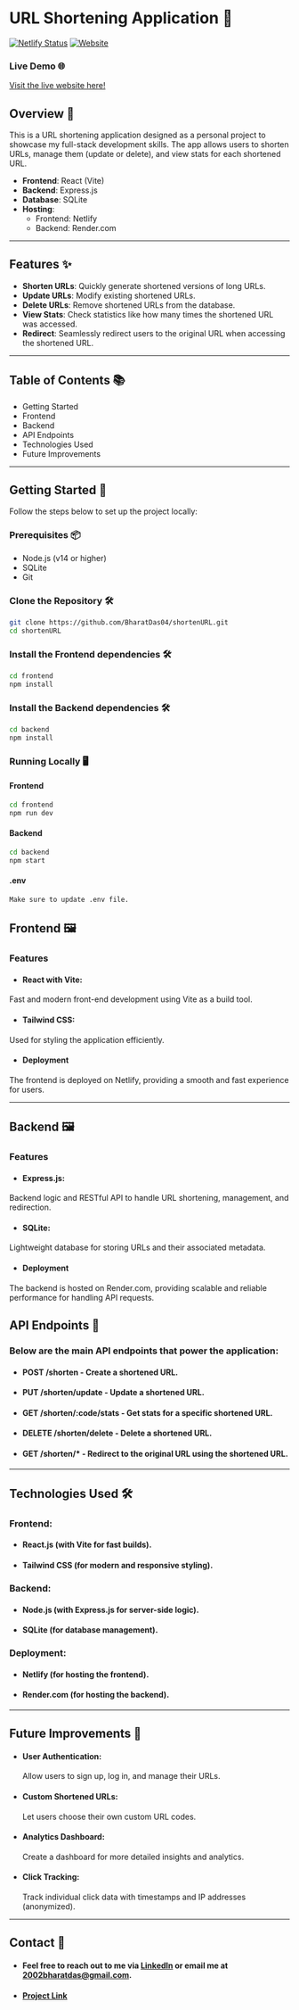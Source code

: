 # URL Shortening Application 🚀

[![Netlify Status](https://api.netlify.com/api/v1/badges/e1e0ba60-19b3-45a8-8b7a-ce42331f1ee9/deploy-status)](https://app.netlify.com/sites/shorta/deploys)
[![Website](https://img.shields.io/website?down_message=offline&up_message=online&url=https%3A%2F%2Fshort.dasbharat.com/)](https://short.dasbharat.com/)

### Live Demo 🌐
[Visit the live website here!](https://short.dasbharat.com/)

## Overview 📄

This is a URL shortening application designed as a personal project to showcase my full-stack development skills. The app allows users to shorten URLs, manage them (update or delete), and view stats for each shortened URL.

- **Frontend**: React (Vite)
- **Backend**: Express.js
- **Database**: SQLite
- **Hosting**: 
  - Frontend: Netlify
  - Backend: Render.com

---

## Features ✨

- **Shorten URLs**: Quickly generate shortened versions of long URLs.
- **Update URLs**: Modify existing shortened URLs.
- **Delete URLs**: Remove shortened URLs from the database.
- **View Stats**: Check statistics like how many times the shortened URL was accessed.
- **Redirect**: Seamlessly redirect users to the original URL when accessing the shortened URL.

---

## Table of Contents 📚

- Getting Started
- Frontend
- Backend
- API Endpoints
- Technologies Used
- Future Improvements

---

## Getting Started 🚀

Follow the steps below to set up the project locally:

### Prerequisites 📦

- Node.js (v14 or higher)
- SQLite
- Git

### Clone the Repository 🛠️

```bash
git clone https://github.com/BharatDas04/shortenURL.git
cd shortenURL
```

### Install the Frontend dependencies 🛠️

```bash
cd frontend
npm install
```

### Install the Backend dependencies 🛠️

```bash
cd backend
npm install
```

### Running Locally 🖥️

#### Frontend
```bash
cd frontend
npm run dev
```
#### Backend
```bash
cd backend
npm start
```
#### .env
```bash
Make sure to update .env file.
```

## Frontend 🖼️

### Features
- #### React with Vite: 
Fast and modern front-end development using Vite as a build tool.
- #### Tailwind CSS:
Used for styling the application efficiently.
- #### Deployment
The frontend is deployed on Netlify, providing a smooth and fast experience for users.

---
## Backend 🖼️

### Features
- #### Express.js: 
Backend logic and RESTful API to handle URL shortening, management, and redirection.
- #### SQLite:
Lightweight database for storing URLs and their associated metadata.
- #### Deployment
The backend is hosted on Render.com, providing scalable and reliable performance for handling API requests.

## API Endpoints 🔗

### Below are the main API endpoints that power the application:
- #### POST /shorten - Create a shortened URL.
- #### PUT /shorten/update - Update a shortened URL.
- #### GET /shorten/:code/stats - Get stats for a specific shortened URL.
- #### DELETE /shorten/delete - Delete a shortened URL.
- #### GET /shorten/* - Redirect to the original URL using the shortened URL.

---
## Technologies Used 🛠️

### Frontend:
- #### React.js (with Vite for fast builds).
- #### Tailwind CSS (for modern and responsive styling).
### Backend:
- #### Node.js (with Express.js for server-side logic).
- #### SQLite (for database management).
### Deployment:
- #### Netlify (for hosting the frontend).
- #### Render.com (for hosting the backend).

---
## Future Improvements 🌱

- #### User Authentication:
  Allow users to sign up, log in, and manage their URLs.
- #### Custom Shortened URLs:
  Let users choose their own custom URL codes.
- #### Analytics Dashboard:
  Create a dashboard for more detailed insights and analytics.
- #### Click Tracking:
  Track individual click data with timestamps and IP addresses (anonymized).

---
## Contact 📧
- #### Feel free to reach out to me via [LinkedIn](https://www.linkedin.com/in/bharatdas04/) or email me at 2002bharatdas@gmail.com.
- #### [Project Link](https://roadmap.sh/projects/url-shortening-service)


